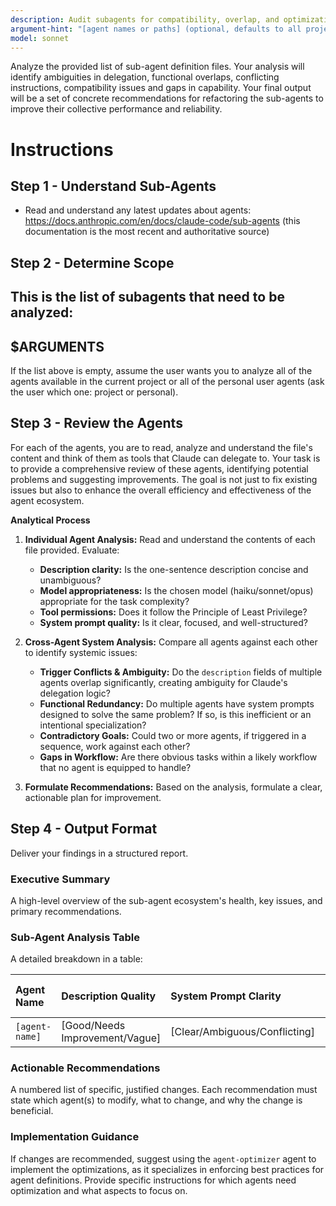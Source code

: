 ```yaml
---
description: Audit subagents for compatibility, overlap, and optimization opportunities
argument-hint: "[agent names or paths] (optional, defaults to all project or personal agents)"
model: sonnet
---
```


Analyze the provided list of sub-agent definition files. Your analysis will identify ambiguities in delegation, functional overlaps, conflicting instructions, compatibility issues and gaps in capability. Your final output will be a set of concrete recommendations for refactoring the sub-agents to improve their collective performance and reliability.

# Instructions

## Step 1 - Understand Sub-Agents

- Read and understand any latest updates about agents: https://docs.anthropic.com/en/docs/claude-code/sub-agents (this documentation is the most recent and authoritative source)

## Step 2 - Determine Scope

This is the list of subagents that need to be analyzed:
---
$ARGUMENTS
---

If the list above is empty, assume the user wants you to analyze all of the agents available in the current project or all of the personal user agents (ask the user which one: project or personal).

## Step 3 - Review the Agents

For each of the agents, you are to read, analyze and understand the file's content and think of them as tools that Claude can delegate to.
Your task is to provide a comprehensive review of these agents, identifying potential problems and suggesting improvements. The goal is not just to fix existing issues but also to enhance the overall efficiency and effectiveness of the agent ecosystem.

**Analytical Process**
1.  **Individual Agent Analysis:** Read and understand the contents of each file provided. Evaluate:
    * **Description clarity:** Is the one-sentence description concise and unambiguous?
    * **Model appropriateness:** Is the chosen model (haiku/sonnet/opus) appropriate for the task complexity?
    * **Tool permissions:** Does it follow the Principle of Least Privilege?
    * **System prompt quality:** Is it clear, focused, and well-structured?

2.  **Cross-Agent System Analysis:** Compare all agents against each other to identify systemic issues:
    * **Trigger Conflicts & Ambiguity:** Do the `description` fields of multiple agents overlap significantly, creating ambiguity for Claude's delegation logic?
    * **Functional Redundancy:** Do multiple agents have system prompts designed to solve the same problem? If so, is this inefficient or an intentional specialization?
    * **Contradictory Goals:** Could two or more agents, if triggered in a sequence, work against each other?
    * **Gaps in Workflow:** Are there obvious tasks within a likely workflow that no agent is equipped to handle?

3.  **Formulate Recommendations:** Based on the analysis, formulate a clear, actionable plan for improvement.

## Step 4 - Output Format
Deliver your findings in a structured report.

### Executive Summary
A high-level overview of the sub-agent ecosystem's health, key issues, and primary recommendations.

### Sub-Agent Analysis Table
A detailed breakdown in a table:

| Agent Name | Description Quality | System Prompt Clarity | Model Choice | Tool Permissions | Potential Trigger Conflicts | Redundancy/Overlap |
| :--- | :--- | :--- | :--- | :--- | :--- | :--- |
| `[agent-name]` | [Good/Needs Improvement/Vague] | [Clear/Ambiguous/Conflicting] | [Appropriate/Overspec/Underspec] | [Minimal/Excessive/Appropriate] | `[conflicting-agent-names]` | `[overlapping-agent-names]` |

### Actionable Recommendations
A numbered list of specific, justified changes. Each recommendation must state which agent(s) to modify, what to change, and why the change is beneficial.

### Implementation Guidance
If changes are recommended, suggest using the `agent-optimizer` agent to implement the optimizations, as it specializes in enforcing best practices for agent definitions. Provide specific instructions for which agents need optimization and what aspects to focus on.
